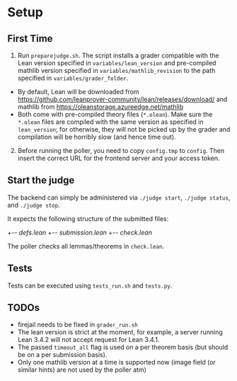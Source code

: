 # Setup

## First Time
1. Run `preparejudge.sh`. The script installs a grader compatible with the Lean version specified in `variables/lean_version` and pre-compiled mathlib version specified in `variables/mathlib_revision` to the path specified in `variables/grader_folder`.
  - By default, Lean will be downloaded from https://github.com/leanprover-community/lean/releases/download/ and mathlib from https://oleanstorage.azureedge.net/mathlib
  - Both come with pre-compiled theory files (`*.olean`). Make sure the `*.olean` files are compiled with the same version as specified in `lean_version`; for otherwise, they will not be picked up by the grader and compilation will be horribly slow (and hence time out).
2. Before running the poller, you need to copy `config.tmp` to `config`.
Then insert the correct URL for the frontend server and your access token.

## Start the judge
The backend can simply be administered via
`./judge start`, `./judge status`, and `./judge stop`.

It expects the following structure of the submitted files:

+-- _defs.lean_
+-- _submission.lean_
+-- _check.lean_

The poller checks all lemmas/theorems in `check.lean`. 

## Tests
Tests can be executed using `tests_run.sh` and `tests.py`.

## TODOs
- firejail needs to be fixed in `grader_run.sh`
- The lean version is strict at the moment, for example, a server running Lean 3.4.2 will not accept request for Lean 3.4.1.
- The passed `timeout_all` flag is used on a per theorem basis (but should be on a per submission basis).
- Only one mathlib version at a time is supported now (image field (or similar hints) are not used by the poller atm)

